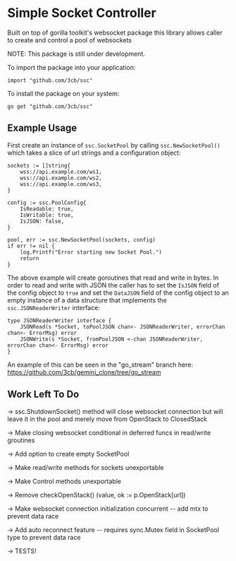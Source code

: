# Simple Socket Controller
Built on top of gorilla toolkit's websocket package this library allows caller to create and control a pool of websockets

NOTE: This package is still under development.

To import the package into your application:

```
import "github.com/3cb/ssc"
```

To install the package on your system:

```
go get "github.com/3cb/ssc"
```


## Example Usage

First create an instance of `ssc.SocketPool` by calling `ssc.NewSocketPool()` which takes a slice of url strings and a configuration object:
```
sockets := []string{
    wss://api.example.com/ws1,
    wss://api.example.com/ws2,
    wss://api.example.com/ws3,
}

config := ssc.PoolConfig{
    IsReadable: true,
    IsWritable: true,
    IsJSON: false,
}

pool, err := ssc.NewSocketPool(sockets, config)
if err != nil {
    log.Printf("Error starting new Socket Pool.")
	return
}
```

The above example will create goroutines that read and write in bytes.  In order to read and write with JSON the caller has to set the `IsJSON` field of the config object to `true` and set the `DataJSON` field of the config object to an empty instance of a data structure that implements the `ssc.JSONReaderWriter` interface:

```
type JSONReaderWriter interface {
	JSONRead(s *Socket, toPoolJSON chan<- JSONReaderWriter, errorChan chan<- ErrorMsg) error
	JSONWrite(s *Socket, fromPoolJSON <-chan JSONReaderWriter, errorChan chan<- ErrorMsg) error
}
```

An example of this can be seen in the "go_stream" branch here: https://github.com/3cb/gemini_clone/tree/go_stream

## Work Left To Do

-> ssc.ShutdownSocket() method will close websocket connection but will leave it in the pool and merely move from OpenStack to ClosedStack

-> Make closing websocket conditional in deferred funcs in read/write groutines

-> Add option to create empty SocketPool

-> Make read/write methods for sockets unexportable

-> Make Control methods unexportable

-> Remove checkOpenStack() (value, ok := p.OpenStack[url])

-> Make websocket connection initialization concurrent -- add mtx to prevent data race

-> Add auto reconnect feature -- requires sync.Mutex field in SocketPool type to prevent data race

-> TESTS!